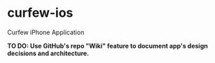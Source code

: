 # curfew-ios
Curfew iPhone Application

**TO DO: Use GitHub's repo "Wiki" feature to document app's design decisions and architecture.**